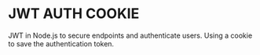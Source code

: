 # JWT AUTH COOKIE
 JWT in Node.js to secure endpoints and authenticate users. Using a cookie to save the authentication token. 

